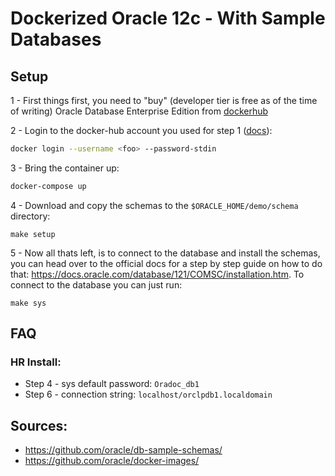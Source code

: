 # Dockerized Oracle 12c - With Sample Databases
## Setup

1 - First things first, you need to "buy" (developer tier is free as of the time of writing) Oracle Database Enterprise Edition from [dockerhub](https://hub.docker.com/_/oracle-database-enterprise-edition)

2 - Login to the docker-hub account you used for step 1 ([docs](https://docs.docker.com/engine/reference/commandline/login/)):
``` bash
docker login --username <foo> --password-stdin
```

3 - Bring the container up:
``` bash
docker-compose up
```

4 - Download and copy the schemas to the `$ORACLE_HOME/demo/schema` directory:
```
make setup
```

5 - Now all thats left, is to connect to the database and install the schemas, you can head over to the official docs for a step by step guide on how to do that: https://docs.oracle.com/database/121/COMSC/installation.htm. To connect to the database you can just run:
```
make sys
```

## FAQ
### HR Install:
  - Step 4 - sys default password: `Oradoc_db1`
  - Step 6 - connection string: `localhost/orclpdb1.localdomain`

## Sources:
- https://github.com/oracle/db-sample-schemas/
- https://github.com/oracle/docker-images/
